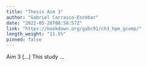 ```yaml
---
title: "Thesis Aim 3"
author: "Gabriel Carrasco-Escobar"
date: "2022-05-20T08:58:57Z"
link: "https://bookdown.org/gabc91/ch3_hpm_gcomp/"
length_weight: "11.5%"
pinned: false
---
```


Aim 3 [...] This study ...
